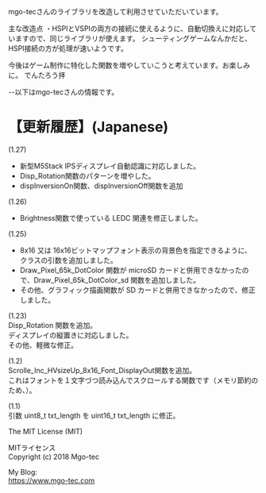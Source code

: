 mgo-tecさんのライブラリを改造して利用させていただいています。

主な改造点
・HSPIとVSPIの両方の接続に使えるように、自動切換えに対応していますので、同じライブラリが使えます。
シューティングゲームなんかだと、HSPI接続の方が処理が速いようです。

今後はゲーム制作に特化した関数を増やしていこうと考えています。お楽しみに。
でんたろう拝

--以下はmgo-tecさんの情報です。    
  
# 【更新履歴】(Japanese)  
(1.27)  
- 新型M5Stack IPSディスプレイ自動認識に対応しました。  
- Disp_Rotation関数のパターンを増やした。  
- dispInversionOn関数、dispInversionOff関数を追加  
  
(1.26)  
- Brightness関数で使っている LEDC 関連を修正しました。  
  
(1.25)  
- 8x16 又は 16x16ビットマップフォント表示の背景色を指定できるように、クラスの引数を追加しました。  
- Draw_Pixel_65k_DotColor 関数が microSD カードと併用できなかったので、Draw_Pixel_65k_DotColor_sd 関数を追加しました。  
- その他、グラフィック描画関数が SD カードと併用できなかったので、修正しました。  
  
(1.23)  
Disp_Rotation 関数を追加。  
ディスプレイの縦置きに対応しました。  
その他、軽微な修正。  
  
(1.2)  
Scrolle_Inc_HVsizeUp_8x16_Font_DisplayOut関数を追加。  
これはフォントを１文字づつ読み込んでスクロールする関数です（メモリ節約のため、）。  
  
(1.1)  
引数 uint8_t txt_length を uint16_t txt_length に修正。  
  
The MIT License (MIT)  
  
MITライセンス  
Copyright (c) 2018 Mgo-tec  
  
My Blog:  
https://www.mgo-tec.com  
